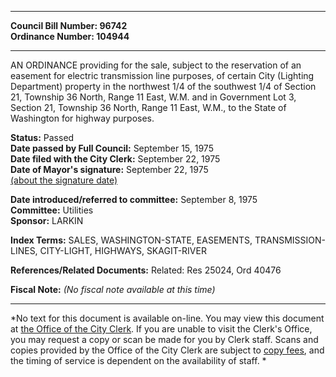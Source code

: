 * * * * *  
  
**Council Bill Number: [](#h0)[](#h2)96742**   
**Ordinance Number: 104944**  
  
* * * * *  
  
AN ORDINANCE providing for the sale, subject to the reservation of an easement for electric transmission line purposes, of certain City (Lighting Department) property in the northwest 1/4 of the southwest 1/4 of Section 21, Township 36 North, Range 11 East, W.M. and in Government Lot 3, Section 21, Township 36 North, Range 11 East, W.M., to the State of Washington for highway purposes.  
  
**Status:** Passed   
**Date passed by Full Council:** September 15, 1975   
**Date filed with the City Clerk:** September 22, 1975   
**Date of Mayor's signature:** September 22, 1975   
[(about the signature date)](/~public/approvaldate.htm)   
  
  
**Date introduced/referred to committee:** September 8, 1975   
**Committee:** Utilities   
**Sponsor:** LARKIN   
  
**Index Terms:** SALES, WASHINGTON-STATE, EASEMENTS, TRANSMISSION-LINES, CITY-LIGHT, HIGHWAYS, SKAGIT-RIVER  
  
**References/Related Documents:** Related: Res 25024, Ord 40476  
  
**Fiscal Note:** *(No fiscal note available at this time)*  
  
* * * * *  
  
*No text for this document is available on-line. You may view this document at [the Office of the City Clerk](http://www.seattle.gov/leg/clerk/contactUs.htm). If you are unable to visit the Clerk's Office, you may request a copy or scan be made for you by Clerk staff. Scans and copies provided by the Office of the City Clerk are subject to [copy fees](http://clerk.seattle.gov/~public/clerkfees.htm), and the timing of service is dependent on the availability of staff. *  
  
  
